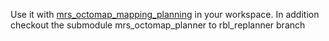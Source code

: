 Use it with
[mrs_octomap_mapping_planning](https://github.com/ctu-mrs/mrs_octomap_mapping_planning/tree/master)
in your workspace. In addition checkout the submodule mrs_octomap_planner to rbl_replanner
branch

